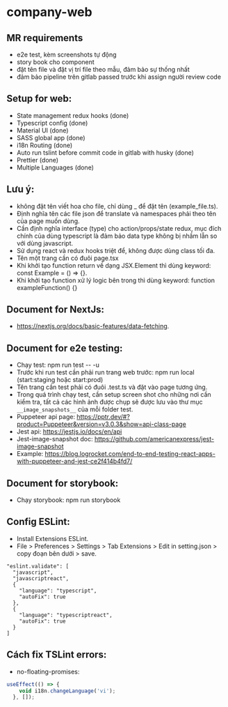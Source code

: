 # company-web
## MR requirements
- e2e test, kèm screenshots tự động 
- story book cho component
- đặt tên file và đặt vị trí file theo mẫu, đảm bảo sự thống nhất
- đảm bảo pipeline trên gitlab passed trước khi assign người review code

## Setup for web:
- State management redux hooks (done)
- Typescript config (done)
- Material UI (done)
- SASS global app (done)
- i18n Routing (done)
- Auto run tslint before commit code in gitlab with husky (done)
- Prettier (done)
- Multiple Languages (done)

## Lưu ý: 
- không đặt tên viết hoa cho file, chỉ dùng _ để đặt tên (example_file.ts).
- Định nghĩa tên các file json để translate và namespaces phải theo tên của page muốn dùng.
- Cần định nghĩa interface (type) cho action/props/state redux, mục đích chính của dùng typescript là đảm bảo data type không bị nhầm lẫn so với dùng javascript.
- Sử dụng react và redux hooks triệt để, không được dùng class tối đa.
- Tên một trang cần có đuôi page.tsx
- Khi khởi tạo function return về dạng JSX.Element thì dùng keyword: const Example = () => {}.
- Khi khởi tạo function xử lý logic bên trong thì dùng keyword: function exampleFunction() {}

## Document for NextJs:
- https://nextjs.org/docs/basic-features/data-fetching.

## Document for e2e testing:
- Chạy test: npm run test -- -u
- Trước khi run test cần phải run trang web trước: npm run local (start:staging hoặc start:prod)
- Tên trang cần test phải có đuôi .test.ts và đặt vào page tương ứng.
- Trong quá trình chạy test, cần setup screen shot cho những nơi cần kiểm tra, tất cả các hình ảnh được chụp sẽ được lưu vào thư mục `__image_snapshots__` của mỗi folder test.
- Puppeteer api page: https://pptr.dev/#?product=Puppeteer&version=v3.0.3&show=api-class-page
- Jest api: https://jestjs.io/docs/en/api
- Jest-image-snapshot doc: https://github.com/americanexpress/jest-image-snapshot
- Example: https://blog.logrocket.com/end-to-end-testing-react-apps-with-puppeteer-and-jest-ce2f414b4fd7/

## Document for storybook:
- Chạy storybook: npm run storybook

## Config ESLint:
- Install Extensions ESLint.
- File > Preferences > Settings > Tab Extensions > Edit in setting.json > copy đoạn bên dưới > save.
```
"eslint.validate": [
  "javascript",
  "javascriptreact",
  {
    "language": "typescript",
    "autoFix": true
  },
  {
    "language": "typescriptreact",
    "autoFix": true
  }
]
```

## Cách fix TSLint errors:
- no-floating-promises:
```typescript
useEffect(() => {
    void i18n.changeLanguage('vi');
  }, []);
```